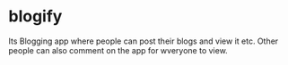 # blogify

Its Blogging app where people can post their blogs and view it etc. Other people can also comment on the app for wveryone to view.
